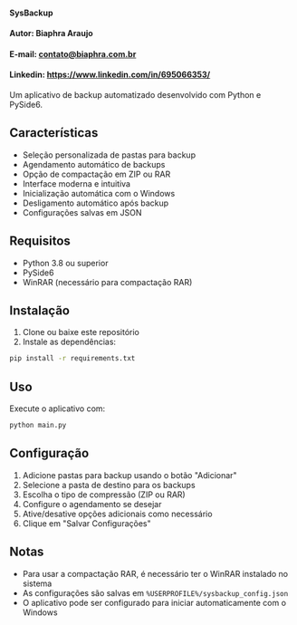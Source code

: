 #### SysBackup
#### Autor: Biaphra Araujo
#### E-mail: contato@biaphra.com.br
#### Linkedin: https://www.linkedin.com/in/695066353/

Um aplicativo de backup automatizado desenvolvido com Python e PySide6.

## Características

- Seleção personalizada de pastas para backup
- Agendamento automático de backups
- Opção de compactação em ZIP ou RAR
- Interface moderna e intuitiva
- Inicialização automática com o Windows
- Desligamento automático após backup
- Configurações salvas em JSON

## Requisitos

- Python 3.8 ou superior
- PySide6
- WinRAR (necessário para compactação RAR)

## Instalação

1. Clone ou baixe este repositório
2. Instale as dependências:
```bash
pip install -r requirements.txt
```

## Uso

Execute o aplicativo com:
```bash
python main.py
```

## Configuração

1. Adicione pastas para backup usando o botão "Adicionar"
2. Selecione a pasta de destino para os backups
3. Escolha o tipo de compressão (ZIP ou RAR)
4. Configure o agendamento se desejar
5. Ative/desative opções adicionais como necessário
6. Clique em "Salvar Configurações"

## Notas

- Para usar a compactação RAR, é necessário ter o WinRAR instalado no sistema
- As configurações são salvas em `%USERPROFILE%/sysbackup_config.json`
- O aplicativo pode ser configurado para iniciar automaticamente com o Windows
